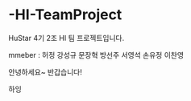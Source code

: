 # -HI-TeamProject
HuStar 4기 2조 HI 팀 프로젝트입니다.

mmeber : 허정 강성규 문장혁 방선주 서영석 손유정 이찬영

안녕하세요~ 반갑습니다!

하잉
